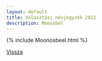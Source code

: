 ```yaml
---
layout: default
title: Választási névjegyzék 2022
description: Mónosbél
---
```


{% include Moonosbeel.html %}

[Vissza](./)